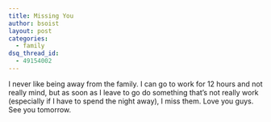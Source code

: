 ```yaml
---
title: Missing You
author: bsoist
layout: post
categories:
  - family
dsq_thread_id:
  - 49154002
---
```

I never like being away from the family. I can go to work for 12 hours and not really mind, but as soon as I leave to go do something that&#8217;s not really work (especially if I have to spend the night away), I miss them. Love you guys. See you tomorrow.

